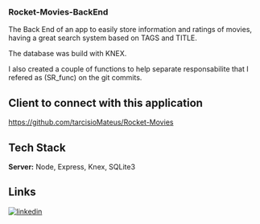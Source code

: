 ### Rocket-Movies-BackEnd

The Back End of an app to easily store information and ratings of movies, having a great search system based on TAGS and TITLE.

The database was build with KNEX.

I also created a couple of functions to help separate responsabilite that I refered as (SR_func) on the git commits.

## Client to connect with this application
https://github.com/tarcisioMateus/Rocket-Movies

## Tech Stack
**Server:** Node, Express, Knex, SQLite3

## Links
[![linkedin](https://img.shields.io/badge/linkedin-0A66C2?style=for-the-badge&logo=linkedin&logoColor=white)](https://www.linkedin.com/in/tarcisiomateus)

